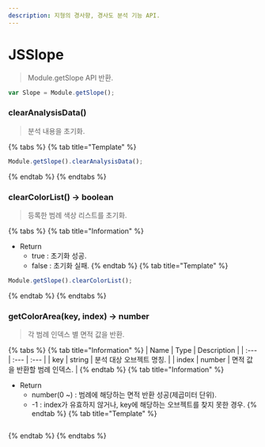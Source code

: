 ```yaml
---
description: 지형의 경사향, 경사도 분석 기능 API.
---
```


# JSSlope

> Module.getSlope API 반환.

```javascript
var Slope = Module.getSlope();
```

### clearAnalysisData()

> 분석 내용을 초기화.

{% tabs %}
{% tab title="Template" %}
```javascript
Module.getSlope().clearAnalysisData();
```
{% endtab %}
{% endtabs %}

### clearColorList() → boolean

> 등록한 범례 색상 리스트를 초기화.

{% tabs %}
{% tab title="Information" %}
* Return
  * true : 초기화 성공.
  * false : 초기화 실패.
{% endtab %}
{% tab title="Template" %}
```javascript
Module.getSlope().clearColorList();
```
{% endtab %}
{% endtabs %}

### getColorArea(key, index) → number

> 각 범례 인덱스 별 면적 값을 반환.

{% tabs %}
{% tab title="Information" %}
| Name | Type | Description |
| :--- | :--- | :--- |
| key | string | 분석 대상 오브젝트 명칭. |
| index | number | 면적 값을 반환할 범례 인덱스. |
{% endtab %}
{% tab title="Information" %}
* Return
  * number(0 ~) : 범례에 해당하는 면적 반환 성공(제곱미터 단위).
  * -1 : index가 유효하지 않거나, key에 해당하는 오브젝트를 찾지 못한 경우.
{% endtab %}
{% tab title="Template" %}
```javascript
```
{% endtab %}
{% endtabs %}
